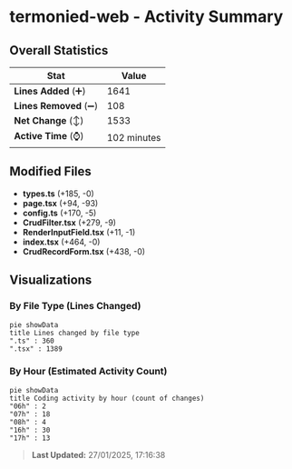 # termonied-web - Activity Summary 

## Overall Statistics

| Stat                   | Value                                                             |
| ---------------------- | ----------------------------------------------------------------- |
| **Lines Added** (➕)   | 1641                                          |
| **Lines Removed** (➖) | 108                                        |
| **Net Change** (↕)    | 1533                |
| **Active Time** (⌚)   | 102 minutes |


## Modified Files
- **types.ts** (+185, -0)
- **page.tsx** (+94, -93)
- **config.ts** (+170, -5)
- **CrudFilter.tsx** (+279, -9)
- **RenderInputField.tsx** (+11, -1)
- **index.tsx** (+464, -0)
- **CrudRecordForm.tsx** (+438, -0)

## Visualizations

### By File Type (Lines Changed)

```mermaid
pie showData
title Lines changed by file type
".ts" : 360
".tsx" : 1389
```

### By Hour (Estimated Activity Count)

```mermaid
pie showData
title Coding activity by hour (count of changes)
"06h" : 2
"07h" : 18
"08h" : 4
"16h" : 30
"17h" : 13
```


> **Last Updated:** 27/01/2025, 17:16:38